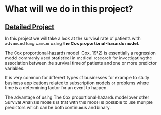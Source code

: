 # What will we do in this project?
## [Detailed Project](https://nbviewer.org/github/davidefilosa/CoxProportionalHazardRegression/blob/master/Cox%20Proportional%20Hazard%20Regression.ipynb)


In this project we will take a look at the survival rate of patients with advanced lung cancer using **the Cox proportional-hazards model**.

The Cox proportional-hazards model (Cox, 1972) is essentially a regression model commonly used statistical in medical research for investigating the association between the survival time of patients and one or more predictor variables.


It is very common for different types of businesses for example to study business applications related to subscription models or problems where time is a determining factor for an event to happen.

The advantage of using The Cox proportional-hazards model over other Survival Analysis models is that with this model is possible to use multiple predictors which can be both continuous and binary.
